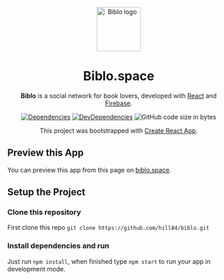 <p align="center">
  <a href="https://delibris-4fa3b.firebaseapp.com/" rel="noopener" target="_blank"><img width="100" src="https://firebasestorage.googleapis.com/v0/b/delibris-4fa3b.appspot.com/o/assets%2Flogo-biblo.png?alt=media&token=5c7d3558-49bc-493d-a466-508ca444cd49" alt="Biblo logo"></a></p>
</p>

<h1 align="center">Biblo.space</h1>

<div align="center">

**Biblo** is a social network for book lovers, developed with [React](http://facebook.github.io/react/) and [Firebase](https://github.com/firebase).

[![Dependencies](https://img.shields.io/david/hill84/biblo.svg)](https://david-dm.org/hill84/biblo)
[![DevDependencies](https://img.shields.io/david/dev/hill84/biblo.svg)](https://david-dm.org/hill84/biblo?type=dev)
![GitHub code size in bytes](https://img.shields.io/github/languages/code-size/hill84/biblo.svg)

This project was bootstrapped with [Create React App](https://github.com/facebookincubator/create-react-app).

</div>

## Preview this App

You can preview this app from this page on [biblo.space](https://biblo.space).

## Setup the Project

### Clone this repository

First clone this repo `git clone https://github.com/hill84/biblo.git`

### Install dependencies and run

Just run `npm install`, when finished type `npm start` to run your app in development mode.
